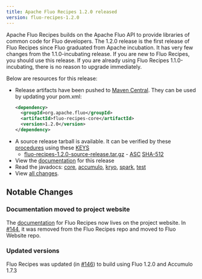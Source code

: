 ```yaml
---
title: Apache Fluo Recipes 1.2.0 released
version: fluo-recipes-1.2.0
---
```


Apache Fluo Recipes builds on the Apache Fluo API to provide libraries of common code for Fluo developers.
The 1.2.0 release is the first release of Fluo Recipes since Fluo graduated from Apache incubation. It has very
few changes from the 1.1.0-incubating release. If you are new to Fluo Recipes, you should use this release. If you
are already using Fluo Recipes 1.1.0-incubating, there is no reason to upgrade immediately.

Below are resources for this release:

* Release artifacts have been pushed to [Maven Central][central]. They can be used by updating your pom.xml:
  ```xml
  <dependency>
    <groupId>org.apache.fluo</groupId>
    <artifactId>fluo-recipes-core</artifactId>
    <version>1.2.0</version>
  </dependency>
  ```
* A source release tarball is available. It can be verified by these [procedures] using these [KEYS]
  * [fluo-recipes-1.2.0-source-release.tar.gz][src-release] - [ASC][src-asc] [SHA-512][sha]
* View the [documentation][docs] for this release
* Read the javadocs: <a href="{{ site.api_base }}/fluo-recipes-core/1.2.0/" target="_blank">core</a>, <a href="{{ site.api_base }}/fluo-recipes-accumulo/1.2.0/" target="_blank">accumulo</a>, <a href="{{ site.api_base }}/fluo-recipes-kryo/1.2.0/" target="_blank">kryo</a>, <a href="{{ site.api_base }}/fluo-recipes-spark/1.2.0/" target="_blank">spark</a>, <a href="{{ site.api_base }}/fluo-recipes-test/1.2.0/" target="_blank">test</a>
* View [all changes][changes].

## Notable Changes

### Documentation moved to project website

The [documentation][docs] for Fluo Recipes now lives on the project website. In [#144], it was removed from the Fluo Recipes repo
and moved to Fluo Website repo.

### Updated versions

Fluo Recipes was updated (in [#146]) to build using Fluo 1.2.0 and Accumulo 1.7.3

[#144]: https://github.com/apache/fluo-recipes/pull/144
[#146]: https://github.com/apache/fluo-recipes/pull/146
[procedures]: https://www.apache.org/info/verification
[KEYS]: https://www.apache.org/dist/fluo/KEYS
[src-release]: https://www.apache.org/dyn/closer.lua/fluo/fluo-recipes/1.2.0/fluo-recipes-1.2.0-source-release.tar.gz
[src-asc]: https://www.apache.org/dist/fluo/fluo-recipes/1.2.0/fluo-recipes-1.2.0-source-release.tar.gz.asc
[sha]: https://www.apache.org/dist/fluo/fluo-recipes/1.2.0/fluo-recipes-1.2.0-source-release.tar.gz.sha512
[docs]: /docs/fluo-recipes/1.2/
[central]: http://search.maven.org/#search|ga|1|fluo-recipes
[changes]: https://github.com/apache/fluo-recipes/milestone/2?closed=1
